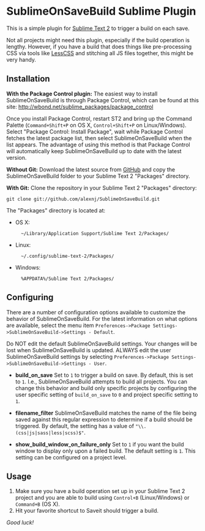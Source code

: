 SublimeOnSaveBuild Sublime Plugin
=================================

This is a simple plugin for [Sublime Text 2](http://www.sublimetext.com/2) to trigger a build on each save.

Not all projects might need this plugin, especially if the build operation is lengthy. However, if you have a build that does things like pre-processing CSS via tools like [LessCSS](http://lesscss.org) and stitching all JS files together, this might be very handy.

Installation
------------
**With the Package Control plugin:** The easiest way to install SublimeOnSaveBuild is through Package Control, which can be found at this site: http://wbond.net/sublime_packages/package_control

Once you install Package Control, restart ST2 and bring up the Command Palette (`Command+Shift+P` on OS X, `Control+Shift+P` on Linux/Windows). Select "Package Control: Install Package", wait while Package Control fetches the latest package list, then select SublimeOnSaveBuild when the list appears. The advantage of using this method is that Package Control will automatically keep SublimeOnSaveBuild up to date with the latest version.

**Without Git:** Download the latest source from [GitHub](http://github.com/alexnj/SublimeOnSaveBuild) and copy the SublimeOnSaveBuild folder to your Sublime Text 2 "Packages" directory.

**With Git:** Clone the repository in your Sublime Text 2 "Packages" directory:

    git clone git://github.com/alexnj/SublimeOnSaveBuild.git


The "Packages" directory is located at:

* OS X:

        ~/Library/Application Support/Sublime Text 2/Packages/

* Linux:

        ~/.config/sublime-text-2/Packages/

* Windows:

        %APPDATA%/Sublime Text 2/Packages/

Configuring
-----------
There are a number of configuration options available to customize the behavior of SublimeOnSaveBuild. For the latest information on what options are available, select the menu item `Preferences->Package Settings->SublimeOnSaveBuild->Settings - Default`.

Do NOT edit the default SublimeOnSaveBuild settings. Your changes will be lost when SublimeOnSaveBuild is updated. ALWAYS edit the user SublimeOnSaveBuild settings by selecting `Preferences->Package Settings->SublimeOnSaveBuild->Settings - User`. 

* **build_on_save**
Set to `1` to trigger a build on save. By default, this is set to `1`. I.e., SublimeOnSaveBuild attempts to build all projects. You can change this behavior and build only specific projects by configuring the user specific setting of `build_on_save` to `0` and project specific setting to `1`.

* **filename_filter**
SublimeOnSaveBuild matches the name of the file being saved against this regular expression to determine if a build should be triggered. By default, the setting has a value of `"\\.(css|js|sass|less|scss)$"`.

* **show_build_window_on_failure_only**
Set to `1` if you want the build window to display only upon a failed build.  The default setting is `1`.  This setting can be configured on a project level.

Usage
-----
1. Make sure you have a build operation set up in your Sublime Text 2 project and you are able to build using `Control+B` (Linux/Windows) or `Command+B` (OS X).
2. Hit your favorite shortcut to Saveit should trigger a build.

*Good luck!*